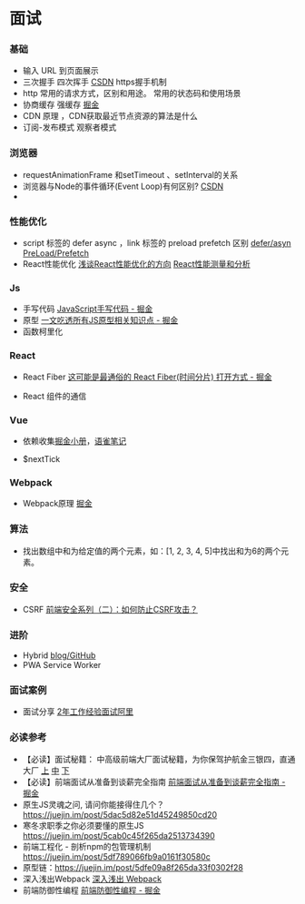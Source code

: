 # 面试

### 基础
- 输入 URL 到页面展示
- 三次握手 四次挥手 [CSDN](https://blog.csdn.net/hyg0811/article/details/102366854) https握手机制
- http 常用的请求方式，区别和用途。 常用的状态码和使用场景
- 协商缓存 强缓存 [掘金](https://juejin.im/post/5d9d539ee51d45780f0604fa)
- CDN 原理 ，CDN获取最近节点资源的算法是什么
- 订阅-发布模式 观察者模式
### 浏览器

- requestAnimationFrame 和setTimeout 、setInterval的关系
- 浏览器与Node的事件循环(Event Loop)有何区别? [CSDN](https://blog.csdn.net/Fundebug/article/details/86487117)
- 
### 性能优化
- script 标签的 defer async ，link 标签的 preload prefetch 区别 [defer/asyn](https://juejin.im/post/5e096d63e51d4558381e9906#heading-8) [PreLoad/Prefetch](https://www.cnblogs.com/xiaohuochai/p/9183874.html)
- React性能优化
[浅谈React性能优化的方向](https://juejin.im/post/5d045350f265da1b695d5bf2)
[React性能测量和分析](https://juejin.im/post/5d06bf0a51882528194a9736)

### Js
- 手写代码 [JavaScript手写代码 - 掘金](https://juejin.im/post/5c9c3989e51d454e3a3902b6#heading-14)
- 原型 [一文吃透所有JS原型相关知识点 - 掘金](https://juejin.im/post/5dba456d518825721048bce9)
- 函数柯里化

### React
- React Fiber 
[这可能是最通俗的 React Fiber(时间分片) 打开方式 - 掘金](https://juejin.im/post/5dadc6045188255a270a0f85)

- React 组件的通信

### Vue
- 依赖收集[掘金小册](https://juejin.im/book/5a36661851882538e2259c0f/section/5a3bb1636fb9a0452846aa50)，[语雀笔记](https://www.yuque.com/knove/asugzn/ofoomw)

- $nextTick
### Webpack
- Webpack原理 [掘金](https://juejin.im/post/5badd0c5e51d450e4437f07a)

### 算法
- 找出数组中和为给定值的两个元素，如：[1, 2, 3, 4, 5]中找出和为6的两个元素。

### 安全
- CSRF [前端安全系列（二）：如何防止CSRF攻击？](https://www.freebuf.com/articles/web/186880.html)

### 进阶
- Hybrid [blog/GitHub](https://github.com/xd-tayde/blog/blob/master/hybrid-1.md)
- PWA Service Worker

### 面试案例
- 面试分享 [2年工作经验面试阿里](https://juejin.im/post/5d690c726fb9a06b155dd40d)


### 必读参考
- 【必读】面试秘籍： 中高级前端大厂面试秘籍，为你保驾护航金三银四，直通大厂 [上](https://juejin.im/post/5c64d15d6fb9a049d37f9c20) [中](https://juejin.im/post/5c92f499f265da612647b754) [下](https://juejin.im/post/5cc26dfef265da037b611738)
- 【必读】前端面试从准备到谈薪完全指南 [前端面试从准备到谈薪完全指南 - 掘金](https://juejin.im/post/5dfef50751882512444027eb)
- 原生JS灵魂之问, 请问你能接得住几个？ https://juejin.im/post/5dac5d82e51d45249850cd20
- 寒冬求职季之你必须要懂的原生JS https://juejin.im/post/5cab0c45f265da2513734390
- 前端工程化 - 剖析npm的包管理机制 https://juejin.im/post/5df789066fb9a0161f30580c
- 原型链：https://juejin.im/post/5dfe09a8f265da33f0302f28
- 深入浅出Webpack [深入浅出 Webpack](https://webpack.wuhaolin.cn/)
- 前端防御性编程 [前端防御性编程 - 掘金](https://juejin.im/post/5de91d0f51882512400acafd)
